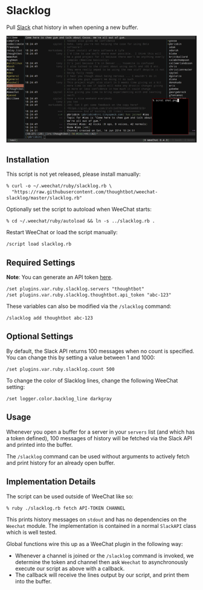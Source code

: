 # Slacklog

Pull [Slack][] chat history in when opening a new buffer.

[slack]: https://slack.com/

![shot](shot.png)

## Installation

This script is not yet released, please install manually:

```
% curl -o ~/.weechat/ruby/slacklog.rb \
  "https://raw.githubusercontent.com/thoughtbot/weechat-slacklog/master/slacklog.rb"
```

Optionally set the script to autoload when WeeChat starts:

```
% cd ~/.weechat/ruby/autoload && ln -s ../slacklog.rb .
```

Restart WeeChat or load the script manually:

```
/script load slacklog.rb
```

## Required Settings

**Note**: You can generate an API token [here][docs].

```
/set plugins.var.ruby.slacklog.servers "thoughtbot"
/set plugins.var.ruby.slacklog.thoughtbot.api_token "abc-123"
```

These variables can also be modified via the `/slacklog` command:

```
/slacklog add thoughtbot abc-123
```

[docs]: https://api.slack.com#auth

## Optional Settings

By default, the Slack API returns 100 messages when no count is specified. You
can change this by setting a value between 1 and 1000:

```
/set plugins.var.ruby.slacklog.count 500
```

To change the color of Slacklog lines, change the following WeeChat setting:

```
/set logger.color.backlog_line darkgray
```

## Usage

Whenever you open a buffer for a server in your `servers` list (and which has a
token defined), 100 messages of history will be fetched via the Slack API and
printed into the buffer.

The `/slacklog` command can be used without arguments to actively fetch and
print history for an already open buffer.

## Implementation Details

The script can be used outside of WeeChat like so:

```
% ruby ./slacklog.rb fetch API-TOKEN CHANNEL
```

This prints history messages on `stdout` and has no dependencies on the
`Weechat` module. The implementation is contained in a normal `SlackAPI` class
which is well tested.

Global functions wire this up as a WeeChat plugin in the following way:

- Whenever a channel is joined or the `/slacklog` command is invoked, we
  determine the token and channel then ask `Weechat` to asynchronously execute
  our script as above with a callback.
- The callback will receive the lines output by our script, and print them into
  the buffer.
